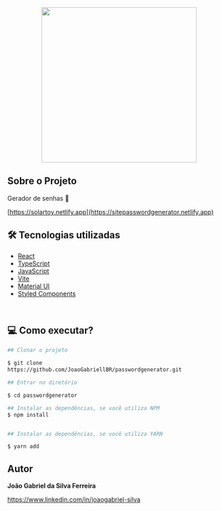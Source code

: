 <div align="center">
    <img width="350px" height="350px" src="https://user-images.githubusercontent.com/88870257/221100392-5fa4758b-fb67-436e-b2bb-5b7e7763a5a3.png">
</div>

## Sobre o Projeto

<p>Gerador de senhas 🔑</p>

[https://solartoy.netlify.app](https://sitepasswordgenerator.netlify.app)

## 🛠 Tecnologias utilizadas

- [React](https://reactjs.org/)
- [TypeScript](https://www.typescriptlang.org)
- [JavaScript](https://developer.mozilla.org/pt-BR/docs/Web/JavaScript)
- [Vite](https://vitejs.dev/)
- [Material UI](https://mui.com/)
- [Styled Components](https://styled-components.com/)

<br>

## 💻 Como executar?

```bash
## Clonar o projeto

$ git clone 
https://github.com/JoaoGabriellBR/passwordgenerator.git

```

```bash
## Entrar no diretório

$ cd passwordgenerator

```

```bash
## Instalar as dependências, se você utiliza NPM
$ npm install


## Instalar as dependências, se você utiliza YARN

$ yarn add

```


## Autor

**João Gabriel da Silva Ferreira**

https://www.linkedin.com/in/joaogabriel-silva
